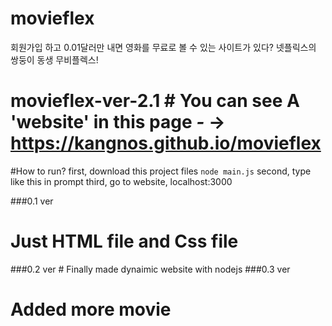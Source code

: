 # movieflex
회원가입 하고 0.01달러만 내면 영화를 무료로 볼 수 있는 사이트가 있다? 넷플릭스의 쌍둥이 동생 무비플렉스!
# movieflex-ver-2.1 # You can see A 'website' in this page *-* ->  https://kangnos.github.io/movieflex
#How to run? 
first, download this project files ```node main.js``` 
second, type like this in prompt 
third, go to website, localhost:3000 

###0.1 ver 
# Just HTML file and Css file

###0.2 ver # Finally made dynaimic website with nodejs ###0.3 ver 
# Added more movie
